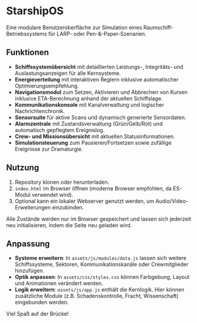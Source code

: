 # StarshipOS

Eine modulare Benutzeroberfläche zur Simulation eines Raumschiff-Betriebssystems für LARP- oder Pen-&-Paper-Szenarien.

## Funktionen

- **Schiffssystemübersicht** mit detaillierten Leistungs-, Integritäts- und Auslastungsanzeigen für alle Kernsysteme.
- **Energieverteilung** mit interaktiven Reglern inklusive automatischer Optimierungsempfehlung.
- **Navigationsmodul** zum Setzen, Aktivieren und Abbrechen von Kursen inklusive ETA-Berechnung anhand der aktuellen Schiffslage.
- **Kommunikationskonsole** mit Kanalverwaltung und logischer Nachrichtenchronik.
- **Sensorsuite** für aktive Scans und dynamisch generierte Sensordaten.
- **Alarmzentrale** mit Zustandsverwaltung (Grün/Gelb/Rot) und automatisch gepflegtem Ereignislog.
- **Crew- und Missionsübersicht** mit aktuellen Statusinformationen.
- **Simulationsteuerung** zum Pausieren/Fortsetzen sowie zufällige Ereignisse zur Dramaturgie.

## Nutzung

1. Repository klonen oder herunterladen.
2. `index.html` im Browser öffnen (moderne Browser empfohlen, da ES-Modul verwendet wird).
3. Optional kann ein lokaler Webserver genutzt werden, um Audio/Video-Erweiterungen einzubinden.

Alle Zustände werden nur im Browser gespeichert und lassen sich jederzeit neu initialisieren, indem die Seite neu geladen wird.

## Anpassung

- **Systeme erweitern**: In `assets/js/modules/data.js` lassen sich weitere Schiffssysteme, Sektoren, Kommunikationskanäle oder Crewmitglieder hinzufügen.
- **Optik anpassen**: In `assets/css/styles.css` können Farbgebung, Layout und Animationen verändert werden.
- **Logik erweitern**: `assets/js/app.js` enthält die Kernlogik. Hier können zusätzliche Module (z.B. Schadenskontrolle, Fracht, Wissenschaft) eingebunden werden.

Viel Spaß auf der Brücke!
